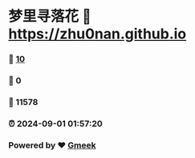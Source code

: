 # 梦里寻落花 :link: https://zhu0nan.github.io 
### :page_facing_up: [10](https://zhu0nan.github.io/tag.html) 
### :speech_balloon: 0 
### :hibiscus: 11578 
### :alarm_clock: 2024-09-01 01:57:20 
### Powered by :heart: [Gmeek](https://github.com/Meekdai/Gmeek)
